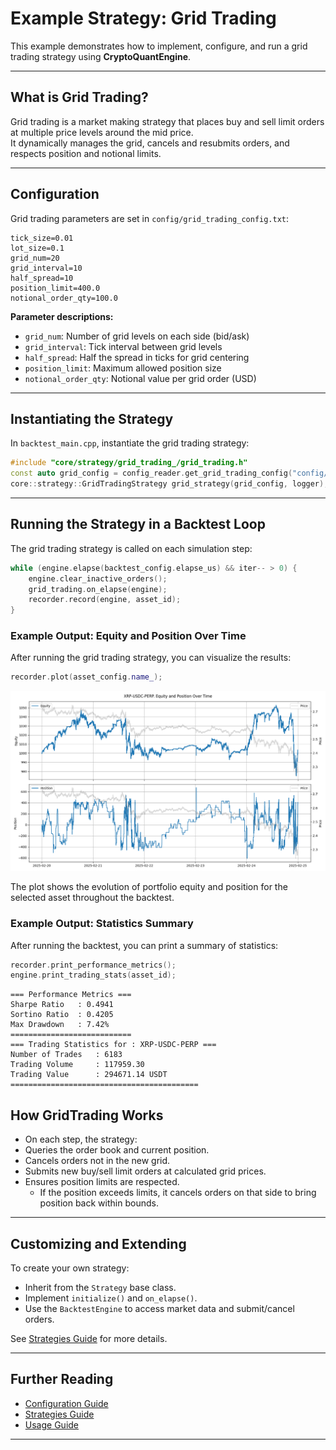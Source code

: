 # Example Strategy: Grid Trading

This example demonstrates how to implement, configure, and run a grid trading strategy using **CryptoQuantEngine**.

---

## What is Grid Trading?

Grid trading is a market making strategy that places buy and sell limit orders at multiple price levels around the mid price.  
It dynamically manages the grid, cancels and resubmits orders, and respects position and notional limits.

---

## Configuration

Grid trading parameters are set in `config/grid_trading_config.txt`:
```plaintext
tick_size=0.01
lot_size=0.1
grid_num=20
grid_interval=10
half_spread=10
position_limit=400.0
notional_order_qty=100.0
```

**Parameter descriptions:**
- `grid_num`: Number of grid levels on each side (bid/ask)
- `grid_interval`: Tick interval between grid levels
- `half_spread`: Half the spread in ticks for grid centering
- `position_limit`: Maximum allowed position size
- `notional_order_qty`: Notional value per grid order (USD)

---

## Instantiating the Strategy

In `backtest_main.cpp`, instantiate the grid trading strategy:
```cpp
#include "core/strategy/grid_trading_/grid_trading.h"
const auto grid_config = config_reader.get_grid_trading_config("config/grid_trading_config.txt"); // load config
core::strategy::GridTradingStrategy grid_strategy(grid_config, logger);
```
---

## Running the Strategy in a Backtest Loop

The grid trading strategy is called on each simulation step:
```cpp
while (engine.elapse(backtest_config.elapse_us) && iter-- > 0) { 
    engine.clear_inactive_orders(); 
    grid_trading.on_elapse(engine);
    recorder.record(engine, asset_id);
}
```
### Example Output: Equity and Position Over Time

After running the grid trading strategy, you can visualize the results:
```cpp
recorder.plot(asset_config.name_);
```
![Equity and Position Over Time](images/gridtrading-XRPUSDCPERP.png)

The plot shows the evolution of portfolio equity and position for the selected asset throughout the backtest.

### Example Output: Statistics Summary
After running the backtest, you can print a summary of statistics:
```cpp
recorder.print_performance_metrics();
engine.print_trading_stats(asset_id);
```
```plaintext
=== Performance Metrics ===
Sharpe Ratio   : 0.4941
Sortino Ratio  : 0.4205
Max Drawdown   : 7.42%
===========================
=== Trading Statistics for : XRP-USDC-PERP ===
Number of Trades   : 6183
Trading Volume     : 117959.30
Trading Value      : 294671.14 USDT
==========================================
```
## How GridTrading Works

- On each step, the strategy:
- Queries the order book and current position.
- Cancels orders not in the new grid.
- Submits new buy/sell limit orders at calculated grid prices.
- Ensures position limits are respected. 
    -  If the position exceeds limits, it cancels orders on that side to bring position back within bounds.

---

## Customizing and Extending

To create your own strategy:
- Inherit from the `Strategy` base class.
- Implement `initialize()` and `on_elapse()`.
- Use the `BacktestEngine` to access market data and submit/cancel orders.

See [Strategies Guide](strategies.md) for more details.

---

## Further Reading

- [Configuration Guide](configuration.md)
- [Strategies Guide](strategies.md)
- [Usage Guide](usage.md)

---